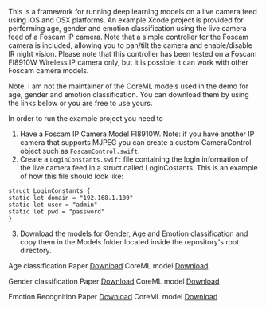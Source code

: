This is a framework for running deep learning models on a live camera feed using iOS and OSX platforms.
An example Xcode project is provided for performing age, gender and emotion classification using the live camera feed of a Foscam IP camera. Note that a simple controller for the Foscam camera is included, allowing you to pan/tilt the camera and enable/disable IR night vision. Please note that this controller has been tested on a Foscam FI8910W Wireless IP camera only, but it is possible it can work with other Foscam camera models. 

Note. I am not the maintainer of the CoreML models used in the demo for age, gender and emotion classification. You can download them by using the links below or you are free to use yours.

In order to run the example project you need to
1) Have a Foscam IP Camera Model FI8910W. Note: if you have another IP camera that supports MJPEG you can create a custom CameraControl object such as `FoscamControl.swift`.
2) Create a `LoginConstants.swift` file containing the login information of the live camera feed in a struct called LoginCostants. This is an example of how this file should look like:
```
struct LoginConstants {
static let domain = "192.168.1.100"
static let user = "admin"
static let pwd = "password"
}
```
3) Download the models for Gender, Age and Emotion classification and copy them in the Models folder located inside the repository's root directory. 

Age classification
Paper [Download](http://www.openu.ac.il/home/hassner/projects/cnn_agegender/)
CoreML model [Download](https://drive.google.com/file/d/1PLkI4Jyg086JlvTzwHHI5EbGWgJI-Atv/view?usp=sharing)

Gender classification
Paper [Download](http://www.openu.ac.il/home/hassner/projects/cnn_agegender/)
CoreML model [Download](https://drive.google.com/file/d/1IxU0E1EDjuL-sbY3wd5Wh6BsXTbYTScb/view?usp=sharing)

Emotion Recognition
Paper [Download](http://www.openu.ac.il/home/hassner/projects/cnn_emotions/)
CoreML model [Download](https://drive.google.com/file/d/1ElCJvnEvhtIxZkyEzVUAFPJAMgyBXo57/view?usp=sharing)
